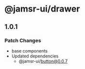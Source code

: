 # @jamsr-ui/drawer

## 1.0.1

### Patch Changes

- base components
- Updated dependencies
  - @jamsr-ui/button@0.0.7
